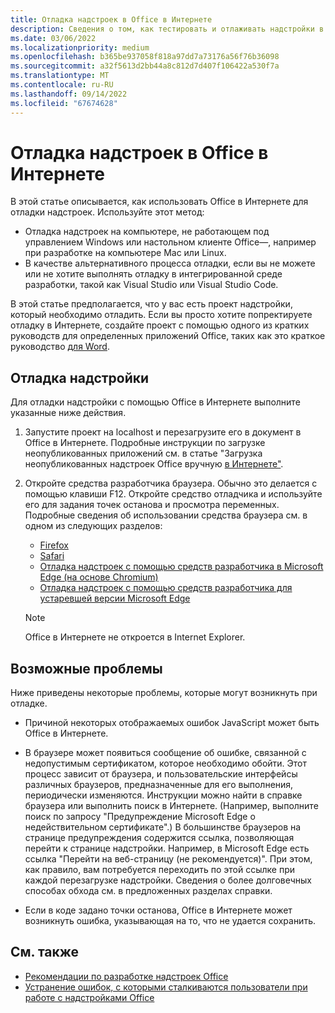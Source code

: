 ```yaml
---
title: Отладка надстроек в Office в Интернете
description: Сведения о том, как тестировать и отлаживать надстройки в Office в Интернете.
ms.date: 03/06/2022
ms.localizationpriority: medium
ms.openlocfilehash: b365be937058f818a97dd7a73176a56f76b36098
ms.sourcegitcommit: a32f5613d2bb44a8c812d7d407f106422a530f7a
ms.translationtype: MT
ms.contentlocale: ru-RU
ms.lasthandoff: 09/14/2022
ms.locfileid: "67674628"
---
```

# <a name="debug-add-ins-in-office-on-the-web"></a>Отладка надстроек в Office в Интернете

В этой статье описывается, как использовать Office в Интернете для отладки надстроек. Используйте этот метод:

- Отладка надстроек на компьютере, не работающем под управлением Windows или настольном клиенте Office&mdash;, например при разработке на компьютере Mac или Linux.
- В качестве альтернативного процесса отладки, если вы не можете или не хотите выполнять отладку в интегрированной среде разработки, такой как Visual Studio или Visual Studio Code.

В этой статье предполагается, что у вас есть проект надстройки, который необходимо отладить. Если вы просто хотите попректируете отладку в Интернете, создайте проект с помощью одного из кратких руководств для определенных приложений Office, таких как это краткое руководство [для Word](../quickstarts/word-quickstart.md).

## <a name="debug-your-add-in"></a>Отладка надстройки

Для отладки надстройки с помощью Office в Интернете выполните указанные ниже действия.

1. Запустите проект на localhost и перезагрузите его в документ в Office в Интернете. Подробные инструкции по загрузке неопубликованных приложений см. в статье "Загрузка неопубликованных надстроек Office вручную [в Интернете"](sideload-office-add-ins-for-testing.md#manually-sideload-an-add-in-to-office-on-the-web).

2. Откройте средства разработчика браузера. Обычно это делается с помощью клавиши F12. Откройте средство отладчика и используйте его для задания точек останова и просмотра переменных. Подробные сведения об использовании средства браузера см. в одном из следующих разделов:

   - [Firefox](https://firefox-source-docs.mozilla.org/devtools-user/index.html)
   - [Safari](https://support.apple.com/guide/safari/use-the-developer-tools-in-the-develop-menu-sfri20948/mac)
   - [Отладка надстроек с помощью средств разработчика в Microsoft Edge (на основе Chromium)](debug-add-ins-using-devtools-edge-chromium.md)
   - [Отладка надстроек с помощью средств разработчика для устаревшей версии Microsoft Edge](debug-add-ins-using-devtools-edge-legacy.md)

   > [!NOTE]
   > Office в Интернете не откроется в Internet Explorer.

## <a name="potential-issues"></a>Возможные проблемы

Ниже приведены некоторые проблемы, которые могут возникнуть при отладке.

- Причиной некоторых отображаемых ошибок JavaScript может быть Office в Интернете.

- В браузере может появиться сообщение об ошибке, связанной с недопустимым сертификатом, которое необходимо обойти. Этот процесс зависит от браузера, и пользовательские интерфейсы различных браузеров, предназначенные для его выполнения, периодически изменяются. Инструкции можно найти в справке браузера или выполнить поиск в Интернете. (Например, выполните поиск по запросу "Предупреждение Microsoft Edge о недействительном сертификате".) В большинстве браузеров на странице предупреждения содержится ссылка, позволяющая перейти к странице надстройки. Например, в Microsoft Edge есть ссылка "Перейти на веб-страницу (не рекомендуется)". При этом, как правило, вам потребуется переходить по этой ссылке при каждой перезагрузке надстройки. Сведения о более долговечных способах обхода см. в предложенных разделах справки.

- Если в коде задано точки останова, Office в Интернете может возникнуть ошибка, указывающая на то, что не удается сохранить.

## <a name="see-also"></a>См. также

- [Рекомендации по разработке надстроек Office](../concepts/add-in-development-best-practices.md)
- [Устранение ошибок, с которыми сталкиваются пользователи при работе с надстройками Office](testing-and-troubleshooting.md)
